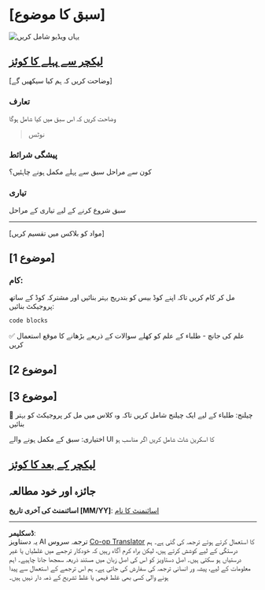 <!--
CO_OP_TRANSLATOR_METADATA:
{
  "original_hash": "0494be70ad7fadd13a8c3d549c23e355",
  "translation_date": "2025-08-27T01:03:54+00:00",
  "source_file": "lesson-template/README.md",
  "language_code": "ur"
}
-->
# [سبق کا موضوع]

![یہاں ویڈیو شامل کریں](../../../lesson-template/video-url)

## [لیکچر سے پہلے کا کوئز](../../../lesson-template/quiz-url)

[وضاحت کریں کہ ہم کیا سیکھیں گے]

### تعارف

وضاحت کریں کہ اس سبق میں کیا شامل ہوگا

> نوٹس

### پیشگی شرائط

کون سے مراحل سبق سے پہلے مکمل ہونے چاہئیں؟

### تیاری

سبق شروع کرنے کے لیے تیاری کے مراحل

---

[مواد کو بلاکس میں تقسیم کریں]

## [موضوع 1]

### کام:

مل کر کام کریں تاکہ اپنے کوڈ بیس کو بتدریج بہتر بنائیں اور مشترکہ کوڈ کے ساتھ پروجیکٹ بنائیں:

```html
code blocks
```

✅ علم کی جانچ - طلباء کے علم کو کھلے سوالات کے ذریعے بڑھانے کا موقع استعمال کریں

## [موضوع 2]

## [موضوع 3]

🚀 چیلنج: طلباء کے لیے ایک چیلنج شامل کریں تاکہ وہ کلاس میں مل کر پروجیکٹ کو بہتر بنائیں

اختیاری: سبق کے مکمل ہونے والے UI کا اسکرین شاٹ شامل کریں اگر مناسب ہو

## [لیکچر کے بعد کا کوئز](../../../lesson-template/quiz-url)

## جائزہ اور خود مطالعہ

**اسائنمنٹ کی آخری تاریخ [MM/YY]**: [اسائنمنٹ کا نام](assignment.md)

---

**ڈسکلیمر**:  
یہ دستاویز AI ترجمہ سروس [Co-op Translator](https://github.com/Azure/co-op-translator) کا استعمال کرتے ہوئے ترجمہ کی گئی ہے۔ ہم درستگی کے لیے کوشش کرتے ہیں، لیکن براہ کرم آگاہ رہیں کہ خودکار ترجمے میں غلطیاں یا غیر درستیاں ہو سکتی ہیں۔ اصل دستاویز کو اس کی اصل زبان میں مستند ذریعہ سمجھا جانا چاہیے۔ اہم معلومات کے لیے، پیشہ ور انسانی ترجمہ کی سفارش کی جاتی ہے۔ ہم اس ترجمے کے استعمال سے پیدا ہونے والی کسی بھی غلط فہمی یا غلط تشریح کے ذمہ دار نہیں ہیں۔